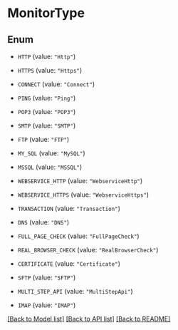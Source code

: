 # MonitorType

## Enum


* `HTTP` (value: `"Http"`)

* `HTTPS` (value: `"Https"`)

* `CONNECT` (value: `"Connect"`)

* `PING` (value: `"Ping"`)

* `POP3` (value: `"POP3"`)

* `SMTP` (value: `"SMTP"`)

* `FTP` (value: `"FTP"`)

* `MY_SQL` (value: `"MySQL"`)

* `MSSQL` (value: `"MSSQL"`)

* `WEBSERVICE_HTTP` (value: `"WebserviceHttp"`)

* `WEBSERVICE_HTTPS` (value: `"WebserviceHttps"`)

* `TRANSACTION` (value: `"Transaction"`)

* `DNS` (value: `"DNS"`)

* `FULL_PAGE_CHECK` (value: `"FullPageCheck"`)

* `REAL_BROWSER_CHECK` (value: `"RealBrowserCheck"`)

* `CERTIFICATE` (value: `"Certificate"`)

* `SFTP` (value: `"SFTP"`)

* `MULTI_STEP_API` (value: `"MultiStepApi"`)

* `IMAP` (value: `"IMAP"`)


[[Back to Model list]](../README.md#documentation-for-models) [[Back to API list]](../README.md#documentation-for-api-endpoints) [[Back to README]](../README.md)


